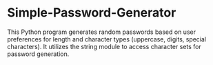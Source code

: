 # Simple-Password-Generator
 This Python program generates random passwords based on user preferences for length and character types (uppercase, digits, special characters). It utilizes the string module to access character sets for password generation.
